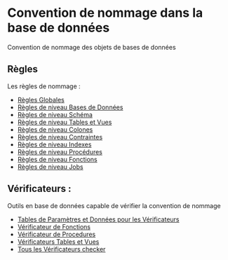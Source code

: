 # Convention de nommage dans la base de données
Convention de nommage des objets de bases de données

## Règles
Les règles de nommage :
- [Règles Globales](GlobalRules.md)
- [Règles de niveau Bases de Données](DatabaseRules.md)
- [Règles de niveau Schéma](SchemaRules.md)
- [Règles de niveau Tables et Vues](TablesAndViews.md)
- [Règles de niveau Colones](ColumnsRules.md)
- [Règles de niveau Contraintes](ConstraintsRules.md)
- [Règles de niveau Indexes](IndexesRules.md)
- [Règles de niveau Procédures](ProceduresRules.md)
- [Règles de niveau Fonctions](FunctionsRules.md)
- [Règles de niveau Jobs](JobsRules.md)

## Vérificateurs :
Outils en base de données capable de vérifier la convention de nommage
- [Tables de Paramètres et Données pour les Vérificateurs](checkers/adm_checkers_tables_and_data.sql)
- [Vérificateur de Fonctions](checkers/CheckFunctions.sql)
- [Vérificateur de Procedures](checkers/CheckProcedures.sql)
- [Vérificateurs Tables et Vues](checkers/CheckTablesAndViews.sql)
- [Tous les Vérificateurs checker](checkers/CheckAll.sql)
